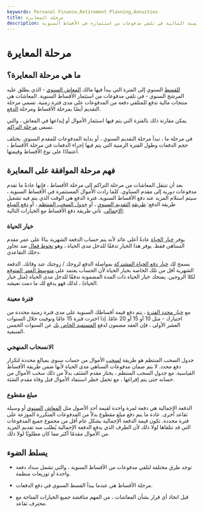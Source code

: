 ```yaml
---
keywords: Personal Finance,Retirement Planning,Annuities
title: مرحلة المعايرة
description: تشير مرحلة الأقساط السنوية إلى الفترة التي يبدأ فيها مقدم السنة المالية في تلقي مدفوعات من استثماره في الأقساط السنوية.
---
```


# مرحلة المعايرة
## ما هي مرحلة المعايرة؟

[للقسط](/annuitant) السنوي إلى الفترة التي يبدأ فيها مالك [المعاش السنوي](/annuity) - الذي يطلق عليه المرشح السنوي - في تلقي مدفوعات من استثمار الأقساط السنوية. المعاشات هي منتجات مالية تدفع للمتلقي دفعة من المدفوعات على مدى فترة زمنية. تسمى مرحلة التقديم أيضًا بمرحلة الأقساط ومرحلة [الدفع](/payoutphase).

يمكن مقارنة ذلك بالفترة التي يتم فيها استثمار الأموال أو إيداعها في المعاش ، والتي تسمى [مرحلة التراكم](/accumulationphase).

في مرحلة ما ، تبدأ مرحلة التقديم السنوي ، أو بداية المدفوعات للمقدم السنوي. يختلف حجم الدفعات وطول الفترة الزمنية التي يتم فيها إجراء الدفعات في مرحلة الأقساط ، اعتمادًا على نوع الأقساط وقيمتها.

## فهم مرحلة الموافقة على المعايرة

بعد أن تنتقل المعاشات من مرحلة التراكم إلى مرحلة الأقساط ، فإنها عادةً ما تقدم مدفوعات دورية إلى مقدم السناوي. كلما زادت الأموال المستثمرة في الأقساط السنوية ، سيتم استلام المزيد عند دفع الأقساط السنوية. فترة الدفع هي الوقت الذي يتم فيه تشغيل طريقة الدفع: [طريقة](/annuitizationmethod) [التقديم السنوي](/annuitizationmethod) ، أو [جدول السحب المنتظم](/systematicwithdrawalschedule) ، أو [دفع المبلغ الإجمالي](/lump-sum-payment). تأتي طريقة دفع الأقساط مع الخيارات التالية:

### خيار الحياة

يوفر [خيار الحياة](/lifeoption) عادةً أعلى عائد لأنه يتم حساب الدفعة الشهرية بناءً على عمر مقدم السناهي فقط. يوفر هذا الخيار تدفقًا للدخل مدى الحياة ، وهو [تحوط فعال](/hedge) ضد تجاوز دخلك التقاعدي.

يسمح لك [خيار دفع الحياة المشتركة](/joint-life-payout) بمواصلة الدفع لزوجك / زوجتك عند وفاتك. الدفعة الشهرية أقل من تلك الخاصة بخيار الحياة لأن الحساب يعتمد على [متوسط العمر المتوقع](/lifeexpectancy) لكلا الزوجين. يمنحك خيار الحياة ذات المدة المضمونة تدفقًا للدخل مدى الحياة (مثل خيار الحياة) ، لذلك فهو يدفع لك ما دمت تعيشه.

### فترة معينة

مع [خيار محدد الفترة](/periodcertain) ، يتم دفع قيمة أقساطك السنوية على مدى فترة زمنية محددة من اختيارك - مثل 10 أو 15 أو 20 عامًا. إذا اخترت فترة 15 عامًا وتوفيت خلال السنوات العشر الأولى ، فإن العقد مضمون لدفع [المستفيد الخاص بك](/beneficiary) عن السنوات الخمس المتبقية.

### الانسحاب المنهجي

جدول السحب المنتظم هو طريقة [لسحب](/withdrawal) الأموال من حساب سنوي بمبالغ محددة لتكرار دفع محدد. لا يتم ضمان مدفوعات السناهي مدى الحياة لأنها ضمن طريقة الأقساط القياسية. مع جدول السحب المنتظم ، يختار مقدم السَنَف بدلاً من ذلك سحب الأموال من حسابه حتى يتم إفراغها ، مع تحمل خطر استنفاد الأموال قبل وفاة مقدم السَنَة.

### مبلغ مقطوع

الدفعة الإجمالية هي دفعة لمرة واحدة لقيمة أحد الأصول مثل [المعاش](/annuity) [السنوي](/annuity) أو وسيلة تقاعد أخرى. عادة ما يتم دفع مبلغ مقطوع بدلاً من المدفوعات المتكررة الموزعة على فترة محددة. تكون قيمة الدفعة الإجمالية بشكل عام أقل من مجموع جميع المدفوعات التي قد تتلقاها لولا ذلك لأن الطرف الذي يدفع الدفعة الإجمالية يُطلب منه تقديم المزيد من الأموال مقدمًا أكثر مما كان مطلوبًا لولا ذلك.

## يسلط الضوء

- توجد طرق مختلفة لتلقي مدفوعات من الأقساط السنوية ، والتي تشمل سداد دفعة واحدة أو توزيعات منظمة.

- مرحلة الأقساط هي عندما يبدأ القسط السنوي في دفع الدفعات.

- قبل اتخاذ أي قرار بشأن المعاشات ، من المهم مناقشة جميع الخيارات المتاحة مع محترف تقاعد.

